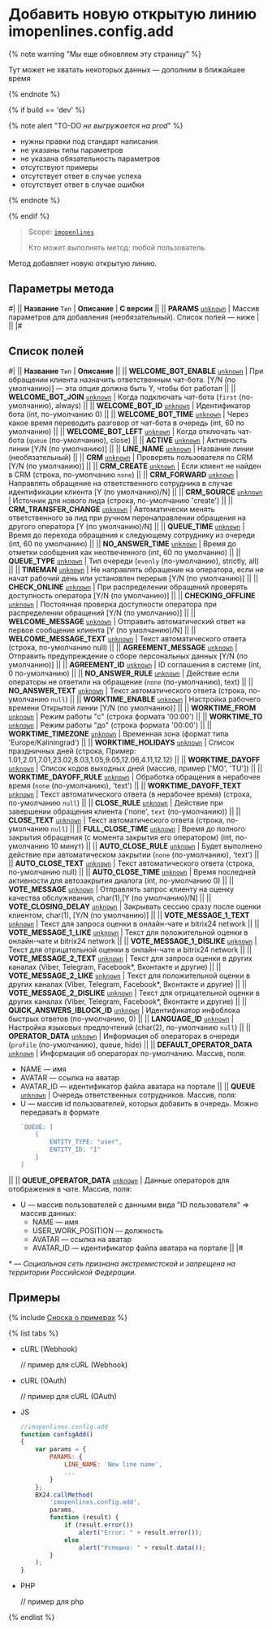 # Добавить новую открытую линию imopenlines.config.add

{% note warning "Мы еще обновляем эту страницу" %}

Тут может не хватать некоторых данных — дополним в ближайшее время

{% endnote %}

{% if build == 'dev' %}

{% note alert "TO-DO _не выгружается на prod_" %}

- нужны правки под стандарт написания
- не указаны типы параметров
- не указана обязательность параметров
- отсутствуют примеры
- отсутствует ответ в случае успеха
- отсутствует ответ в случае ошибки

{% endnote %}

{% endif %}

> Scope: [`imopenlines`](../../scopes/permissions.md)
>
> Кто может выполнять метод: любой пользователь

Метод добавляет новую открытую линию.

## Параметры метода

#|
|| **Название**
`Тип`  | **Описание** | **С версии** ||
|| **PARAMS**
[`unknown`](../../data-types.md) | Массив параметров для добавления (необязательный). Список полей — ниже | ||
|#

## Список полей

#|
|| **Название**
`Тип` | **Описание** ||
|| **WELCOME_BOT_ENABLE**
[`unknown`](../../data-types.md) | При обращении клиента назначить ответственным чат-бота. [Y/N (по умолчанию)] — эта опция должна быть Y, чтобы бот работал ||
|| **WELCOME_BOT_JOIN**
[`unknown`](../../data-types.md) | Когда подключать чат-бота (`first` (по-умолчанию), always) ||
|| **WELCOME_BOT_ID**
[`unknown`](../../data-types.md) | Идентификатор бота (int, по-умолчанию 0) ||
|| **WELCOME_BOT_TIME**
[`unknown`](../../data-types.md) | Через какое время переводить разговор от чат-бота в очередь (int, 60 по умолчанию) ||
|| **WELCOME_BOT_LEFT**
[`unknown`](../../data-types.md) | Когда отключать чат-бота (`queue` (по-умолчанию), close) ||
|| **ACTIVE**
[`unknown`](../../data-types.md) | Активность линии [Y/N (по умолчанию)] ||
|| **LINE_NAME**
[`unknown`](../../data-types.md) | Название линии (необязательный) ||
|| **CRM**
[`unknown`](../../data-types.md) | Проверять пользователя по CRM [Y/N (по умолчанию)] ||
|| **CRM_CREATE**
[`unknown`](../../data-types.md) | Если клиент не найден в CRM (строка, по-умолчанию `none`) ||
|| **CRM_FORWARD**
[`unknown`](../../data-types.md) | Направлять обращение на ответственного сотрудника в случае идентификации клиента [Y (по умолчанию)/N] ||
|| **CRM_SOURCE**
[`unknown`](../../data-types.md) | Источник для нового лида (строка, по-умолчанию 'create') ||
|| **CRM_TRANSFER_CHANGE**
[`unknown`](../../data-types.md) | Автоматически менять ответственного за лид при ручном перенаправлении обращения на другого оператора [Y (по умолчанию)/N] ||
|| **QUEUE_TIME**
[`unknown`](../../data-types.md) | Время до перехода обращения к следующему сотруднику из очереди (int, 60 по умолчанию) ||
|| **NO_ANSWER_TIME**
[`unknown`](../../data-types.md) | Время до отметки сообщения как неотвеченного (int, 60 по умолчанию) ||
|| **QUEUE_TYPE**
[`unknown`](../../data-types.md) | Тип очереди (`evenly` (по-умолчанию), strictly, all) ||
|| **TIMEMAN**
[`unknown`](../../data-types.md) | Не направлять обращение на оператора, если не начат рабочий день или установлен перерыв [Y/N (по умолчанию)] ||
|| **CHECK_ONLINE**
[`unknown`](../../data-types.md) | При распределении обращений проверять доступность оператора [Y/N (по умолчанию)] ||
|| **CHECKING_OFFLINE**
[`unknown`](../../data-types.md) | Постоянная проверка доступности оператора при распределении обращений [Y/N (по умолчанию)] ||
|| **WELCOME_MESSAGE**
[`unknown`](../../data-types.md) | Отправить автоматический ответ на первое сообщение клиента [Y (по умолчанию)/N] ||
|| **WELCOME_MESSAGE_TEXT**
[`unknown`](../../data-types.md) | Текст автоматического ответа (строка, по-умолчанию null) ||
|| **AGREEMENT_MESSAGE**
[`unknown`](../../data-types.md) | Отправить предупреждение о сборе персональных данных [Y/N (по умолчанию)] ||
|| **AGREEMENT_ID**
[`unknown`](../../data-types.md) | ID соглашения в системе (int, 0 по-умолчанию) ||
|| **NO_ANSWER_RULE**
[`unknown`](../../data-types.md) | Действие если операторы не ответили на обращение (`none` (по-умолчанию), text) ||
|| **NO_ANSWER_TEXT**
[`unknown`](../../data-types.md) | Текст автоматического ответа (строка, по-умолчанию `null`) ||
|| **WORKTIME_ENABLE**
[`unknown`](../../data-types.md) | Настройка рабочего времени Открытой линии [Y/N (по умолчанию)] ||
|| **WORKTIME_FROM**
[`unknown`](../../data-types.md) | Режим работы "c" (строка формата '00:00') ||
|| **WORKTIME_TO**
[`unknown`](../../data-types.md) | Режим работы "до" (строка формата '00:00') ||
|| **WORKTIME_TIMEZONE**
[`unknown`](../../data-types.md) | Временная зона (формат типа 'Europe/Kaliningrad') ||
|| **WORKTIME_HOLIDAYS**
[`unknown`](../../data-types.md) | Список праздничных дней (строка, Пример: 1.01,2.01,7.01,23.02,8.03,1.05,9.05,12.06,4.11,12.12) ||
|| **WORKTIME_DAYOFF**
[`unknown`](../../data-types.md) | Список кодов выходных дней (массив, пример ['MO', 'TU']) ||
|| **WORKTIME_DAYOFF_RULE**
[`unknown`](../../data-types.md) | Обработка обращения в нерабочее время (`none` (по-умолчанию), 'text') ||
|| **WORKTIME_DAYOFF_TEXT**
[`unknown`](../../data-types.md) | Текст автоматического ответа (в нерабочее время) (строка, по-умолчанию `null`) ||
|| **CLOSE_RULE**
[`unknown`](../../data-types.md) | Действие при завершении обращения клиента ('none', `text` (по-умолчанию)) ||
|| **CLOSE_TEXT**
[`unknown`](../../data-types.md) | Текст автоматического ответа (строка, по-умолчанию `null`) ||
|| **FULL_CLOSE_TIME**
[`unknown`](../../data-types.md) | Время до полного закрытия обращения (с момента закрытия его оператором) (int, по-умолчанию 10 минут) ||
|| **AUTO_CLOSE_RULE**
[`unknown`](../../data-types.md) | Будет выполнено действие при автоматическом закрытии (`none` (по-умолчанию), 'text') ||
|| **AUTO_CLOSE_TEXT**
[`unknown`](../../data-types.md) | Текст автоматического ответа (строка, по-умолчанию null) ||
|| **AUTO_CLOSE_TIME**
[`unknown`](../../data-types.md) | Время последней активности для автозакрытия диалога (int, по-умолчанию 0) ||
|| **VOTE_MESSAGE**
[`unknown`](../../data-types.md) | Отправлять запрос клиенту на оценку качества обслуживания, char(1),[Y (по умолчанию)/N] ||
|| **VOTE_CLOSING_DELAY**
[`unknown`](../../data-types.md) | Закрывать сессию сразу после оценки клиентом, char(1), [Y/N (по умолчанию)] ||
|| **VOTE_MESSAGE_1_TEXT**
[`unknown`](../../data-types.md) | Текст для запроса оценки в онлайн-чате и bitrix24 network ||
|| **VOTE_MESSAGE_1_LIKE**
[`unknown`](../../data-types.md) | Текст для положительной оценки в онлайн-чате и bitrix24 network ||
|| **VOTE_MESSAGE_1_DISLIKE**
[`unknown`](../../data-types.md) | Текст для отрицательной оценки в онлайн-чате и bitrix24 network ||
|| **VOTE_MESSAGE_2_TEXT**
[`unknown`](../../data-types.md) | Текст для запроса оценки в других каналах (Viber, Telegram, Facebook*, Вконтакте и другие) ||
|| **VOTE_MESSAGE_2_LIKE**
[`unknown`](../../data-types.md) | Текст для положительной оценки в других каналах (Viber, Telegram, Facebook*, Вконтакте и другие) ||
|| **VOTE_MESSAGE_2_DISLIKE**
[`unknown`](../../data-types.md) | Текст для отрицательной оценки в других каналах (Viber, Telegram, Facebook*, Вконтакте и другие) ||
|| **QUICK_ANSWERS_IBLOCK_ID**
[`unknown`](../../data-types.md) | Идентификатор инфоблока быстрых ответов (по-умолчанию, 0) ||
|| **LANGUAGE_ID**
[`unknown`](../../data-types.md) | Настройка языковых предпочтений (char(2), по-умолчанию `null`) ||
|| **OPERATOR_DATA**
[`unknown`](../../data-types.md) | Информация об операторах в очереди (`profile` (по-умолчанию), queue, hide) ||
|| **DEFAULT_OPERATOR_DATA**
[`unknown`](../../data-types.md) | Информация об операторах по-умолчанию. Массив, поля:
- NAME — имя
- AVATAR — ссылка на аватар
- AVATAR_ID — идентификатор файла аватара на портале ||
|| **QUEUE**
[`unknown`](../../data-types.md) | Очередь ответственных сотрудников. Массив, поля:
- U — массив id пользователей, которых добавить в очередь. Можно передавать в формате
    ```js
    `QUEUE: [
        {
            ENTITY_TYPE: "user",
            ENTITY_ID: "1"
        }
    ]
    ```
 ||
|| **QUEUE_OPERATOR_DATA**
[`unknown`](../../data-types.md) | Данные операторов для отображения в чате. Массив, поля:
- U — массив пользователей с данными вида "ID пользователя" => массив данных:
  - NAME — имя
  - USER_WORK_POSITION — должность
  - AVATAR — ссылка на аватар
  - AVATAR_ID — идентификатор файла аватара на портале ||
|#

\* — *Социальная сеть признана экстремистской и запрещена на территории Российской Федерации.*


## Примеры

{% include [Сноска о примерах](../../../_includes/examples.md) %}

{% list tabs %}

- cURL (Webhook)

    // пример для cURL (Webhook)

- cURL (OAuth)

    // пример для cURL (OAuth)

- JS

    ```js
    //imopenlines.config.add
    function configAdd()
    {
        var params = {
            PARAMS: {
                LINE_NAME: 'New line name',
                ...
            }
        };
        BX24.callMethod(
            'imopenlines.config.add',
            params,
            function (result) {
                if (result.error())
                    alert("Error: " + result.error());
                else
                    alert("Успешно: " + result.data());
            }
        );
    }
    ```

- PHP

    // пример для php

{% endlist %}

